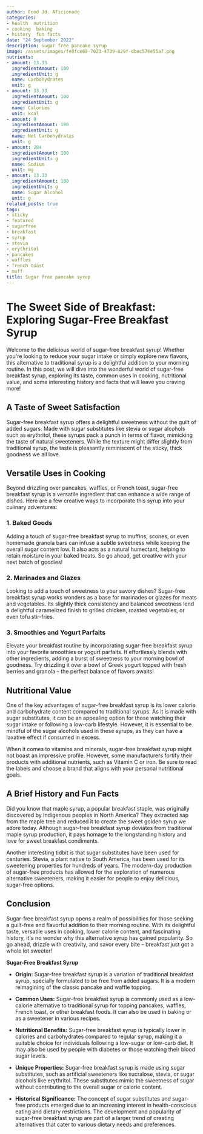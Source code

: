 ```yaml
---
author: Food Jd. Aficionado
categories:
- health  nutrition
- cooking  baking
- history  fun facts
date: "24 September 2022"
description: Sugar free pancake syrup
image: /assets/images/fe8fce69-7023-4739-829f-dbec576e55a7.png
nutrients:
- amount: 13.33
  ingredientAmount: 100
  ingredientUnit: g
  name: Carbohydrates
  unit: g
- amount: 33.33
  ingredientAmount: 100
  ingredientUnit: g
  name: Calories
  unit: kcal
- amount: 0
  ingredientAmount: 100
  ingredientUnit: g
  name: Net Carbohydrates
  unit: g
- amount: 284
  ingredientAmount: 100
  ingredientUnit: g
  name: Sodium
  unit: mg
- amount: 13.33
  ingredientAmount: 100
  ingredientUnit: g
  name: Sugar Alcohol
  unit: g
related_posts: true
tags:
- sticky
- featured
- sugarfree
- breakfast
- syrup
- stevia
- erythritol
- pancakes
- waffles
- french toast
- muff
title: Sugar free pancake syrup
---
```

# The Sweet Side of Breakfast: Exploring Sugar-Free Breakfast Syrup

Welcome to the delicious world of sugar-free breakfast syrup! Whether you're looking to reduce your sugar intake or simply explore new flavors, this alternative to traditional syrup is a delightful addition to your morning routine. In this post, we will dive into the wonderful world of sugar-free breakfast syrup, exploring its taste, common uses in cooking, nutritional value, and some interesting history and facts that will leave you craving more!

## A Taste of Sweet Satisfaction

Sugar-free breakfast syrup offers a delightful sweetness without the guilt of added sugars. Made with sugar substitutes like stevia or sugar alcohols such as erythritol, these syrups pack a punch in terms of flavor, mimicking the taste of natural sweeteners. While the texture might differ slightly from traditional syrup, the taste is pleasantly reminiscent of the sticky, thick goodness we all love.

## Versatile Uses in Cooking

Beyond drizzling over pancakes, waffles, or French toast, sugar-free breakfast syrup is a versatile ingredient that can enhance a wide range of dishes. Here are a few creative ways to incorporate this syrup into your culinary adventures:

### 1. Baked Goods

Adding a touch of sugar-free breakfast syrup to muffins, scones, or even homemade granola bars can infuse a subtle sweetness while keeping the overall sugar content low. It also acts as a natural humectant, helping to retain moisture in your baked treats. So go ahead, get creative with your next batch of goodies!

### 2. Marinades and Glazes

Looking to add a touch of sweetness to your savory dishes? Sugar-free breakfast syrup works wonders as a base for marinades or glazes for meats and vegetables. Its slightly thick consistency and balanced sweetness lend a delightful caramelized finish to grilled chicken, roasted vegetables, or even tofu stir-fries.

### 3. Smoothies and Yogurt Parfaits

Elevate your breakfast routine by incorporating sugar-free breakfast syrup into your favorite smoothies or yogurt parfaits. It effortlessly blends with other ingredients, adding a burst of sweetness to your morning bowl of goodness. Try drizzling it over a bowl of Greek yogurt topped with fresh berries and granola – the perfect balance of flavors awaits!

## Nutritional Value

One of the key advantages of sugar-free breakfast syrup is its lower calorie and carbohydrate content compared to traditional syrups. As it is made with sugar substitutes, it can be an appealing option for those watching their sugar intake or following a low-carb lifestyle. However, it is essential to be mindful of the sugar alcohols used in these syrups, as they can have a laxative effect if consumed in excess.

When it comes to vitamins and minerals, sugar-free breakfast syrup might not boast an impressive profile. However, some manufacturers fortify their products with additional nutrients, such as Vitamin C or iron. Be sure to read the labels and choose a brand that aligns with your personal nutritional goals.

## A Brief History and Fun Facts

Did you know that maple syrup, a popular breakfast staple, was originally discovered by Indigenous peoples in North America? They extracted sap from the maple tree and reduced it to create the sweet golden syrup we adore today. Although sugar-free breakfast syrup deviates from traditional maple syrup production, it pays homage to the longstanding history and love for sweet breakfast condiments.

Another interesting tidbit is that sugar substitutes have been used for centuries. Stevia, a plant native to South America, has been used for its sweetening properties for hundreds of years. The modern-day production of sugar-free products has allowed for the exploration of numerous alternative sweeteners, making it easier for people to enjoy delicious, sugar-free options.

## Conclusion

Sugar-free breakfast syrup opens a realm of possibilities for those seeking a guilt-free and flavorful addition to their morning routine. With its delightful taste, versatile uses in cooking, lower calorie content, and fascinating history, it's no wonder why this alternative syrup has gained popularity. So go ahead, drizzle with creativity, and savor every bite – breakfast just got a whole lot sweeter!

**Sugar-Free Breakfast Syrup**

- **Origin:** Sugar-free breakfast syrup is a variation of traditional breakfast syrup, specially formulated to be free from added sugars. It is a modern reimagining of the classic pancake and waffle topping.

- **Common Uses:** Sugar-free breakfast syrup is commonly used as a low-calorie alternative to traditional syrup for topping pancakes, waffles, French toast, or other breakfast foods. It can also be used in baking or as a sweetener in various recipes.

- **Nutritional Benefits:** Sugar-free breakfast syrup is typically lower in calories and carbohydrates compared to regular syrup, making it a suitable choice for individuals following a low-sugar or low-carb diet. It may also be used by people with diabetes or those watching their blood sugar levels.

- **Unique Properties:** Sugar-free breakfast syrup is made using sugar substitutes, such as artificial sweeteners like sucralose, stevia, or sugar alcohols like erythritol. These substitutes mimic the sweetness of sugar without contributing to the overall sugar or calorie content.

- **Historical Significance:** The concept of sugar substitutes and sugar-free products emerged due to an increasing interest in health-conscious eating and dietary restrictions. The development and popularity of sugar-free breakfast syrup are part of a larger trend of creating alternatives that cater to various dietary needs and preferences.
